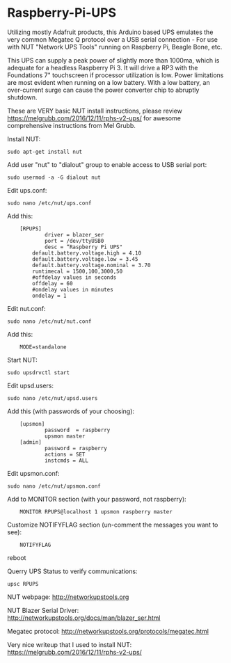 # Raspberry-Pi-UPS
Utilizing mostly Adafruit products, this Arduino based UPS emulates the very common Megatec Q protocol over a USB serial connection - For use with NUT "Network UPS Tools" running on Raspberry Pi, Beagle Bone, etc.

This UPS can supply a peak power of slightly more than 1000ma, which is adequate for a headless Raspberry Pi 3. It will drive a RP3 with the Foundations 7" touchscreen if processor utilization is low. Power limitations are most evident when running on a low battery. With a low battery, an over-current surge can cause the power converter chip to abruptly shutdown.  

These are VERY basic NUT install instructions, please review https://melgrubb.com/2016/12/11/rphs-v2-ups/ for awesome comprehensive instructions from Mel Grubb.


Install NUT:

	sudo apt-get install nut

Add user "nut" to "dialout" group to enable access to USB serial port:

	sudo usermod -a -G dialout nut

Edit ups.conf:

	sudo nano /etc/nut/ups.conf

Add this:

		[RPUPS]
        		driver = blazer_ser
        		port = /dev/ttyUSB0
        		desc = “Raspberry Pi UPS"
			default.battery.voltage.high = 4.10
			default.battery.voltage.low = 3.45
			default.battery.voltage.nominal = 3.70
			runtimecal = 1500,100,3000,50
			#offdelay values in seconds
			offdelay = 60
			#ondelay values in minutes
			ondelay = 1

Edit nut.conf:

	sudo nano /etc/nut/nut.conf

Add this:

		MODE=standalone


Start NUT:

	sudo upsdrvctl start


Edit upsd.users:

	sudo nano /etc/nut/upsd.users

Add this (with passwords of your choosing):

		[upsmon]
        		password  = raspberry
        		upsmon master
		[admin]
        		password = raspberry
        		actions = SET
       			instcmds = ALL
		
Edit upsmon.conf:

	sudo nano /etc/nut/upsmon.conf

Add to MONITOR section (with your password, not raspberry):

		MONITOR RPUPS@localhost 1 upsmon raspberry master

Customize NOTIFYFLAG section (un-comment the messages you want to see):

		NOTIFYFLAG 

reboot

Querry UPS Status to verify communications:

	upsc RPUPS



NUT webpage:
  http://networkupstools.org
  
NUT Blazer Serial Driver:
  http://networkupstools.org/docs/man/blazer_ser.html
  
Megatec protocol:
  http://networkupstools.org/protocols/megatec.html
  
Very nice writeup that I used to install NUT:
  https://melgrubb.com/2016/12/11/rphs-v2-ups/
